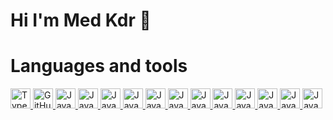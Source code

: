 # Hi I'm Med Kdr 👋

<!--
**Med-Kdr/Med-Kdr** is a ✨ _special_ ✨ repository because its `README.md` (this file) appears on your GitHub profile.

Here are some ideas to get you started:

- 🔭 I’m currently working on ...
- 🌱 I’m currently learning ...
- 👯 I’m looking to collaborate on ...
- 🤔 I’m looking for help with ...
- 💬 Ask me about ...
- 📫 How to reach me: ...
- 😄 Pronouns: ...
- ⚡ Fun fact: ...
-->
# Languages and tools
<a href="https://www.typescriptlang.org/">
  <img src="https://upload.wikimedia.org/wikipedia/commons/4/4c/Typescript_logo_2020.svg" alt="TypeScript Logo" width="32" height="32">
</a>
<a href="https://github.com">
  <img src="https://github.githubassets.com/images/modules/logos_page/GitHub-Mark.png" alt="GitHub Logo" width="32" height="32">
</a>
<a href="https://developer.mozilla.org/en-US/docs/Web/JavaScript">
  <img src="https://upload.wikimedia.org/wikipedia/commons/6/6a/JavaScript-logo.png" alt="JavaScript Logo" width="32" height="32">
</a>
<!-- ++++++++++++++++++++++++++++++++++++++++++++++++++++++++++++++++++++++++++++++++++++++++++++++++++++++++++++++++++++++++++++++++++++++++++++++-->
<a href="https://developer.mozilla.org/en-US/docs/Web/JavaScript">
  <img src="https://www.python.org/static/community_logos/python-logo-master-v3-TM.png" alt="JavaScript Logo" width="32" height="32">
</a>
<a href="https://developer.mozilla.org/en-US/docs/Web/JavaScript">
  <img src="https://github.githubassets.com/images/modules/logos_page/GitHub-Mark.png" alt="JavaScript Logo" width="32" height="32">
</a>
<a href="https://developer.mozilla.org/en-US/docs/Web/JavaScript">
  <img src="https://upload.wikimedia.org/wikipedia/commons/e/e0/Git-logo.svg" alt="JavaScript Logo" width="32" height="32">
</a>
<a href="https://developer.mozilla.org/en-US/docs/Web/JavaScript">
  <img src="https://www.docker.com/wp-content/uploads/2022/03/Moby-logo.png" alt="JavaScript Logo" width="32" height="32">
</a>
<a href="https://developer.mozilla.org/en-US/docs/Web/JavaScript">
  <img src="https://upload.wikimedia.org/wikipedia/commons/3/34/Android_Studio_icon.svg" alt="JavaScript Logo" width="32" height="32">
</a>
<a href="https://developer.mozilla.org/en-US/docs/Web/JavaScript">
  <img src="https://upload.wikimedia.org/wikipedia/commons/d/d7/Android_robot.svg" alt="JavaScript Logo" width="32" height="32">
</a>
<a href="https://developer.mozilla.org/en-US/docs/Web/JavaScript">
  <img src="https://upload.wikimedia.org/wikipedia/commons/d/d5/Tailwind_CSS_Logo.svg" alt="JavaScript Logo" width="32" height="32">
</a>
<a href="https://developer.mozilla.org/en-US/docs/Web/JavaScript">
  <img src="https://upload.wikimedia.org/wikipedia/commons/b/b2/Bootstrap_logo.svg" alt="JavaScript Logo" width="32" height="32">
</a>
<a href="https://developer.mozilla.org/en-US/docs/Web/JavaScript">
  <img src="https://upload.wikimedia.org/wikipedia/commons/6/61/HTML5_logo_and_wordmark.svg" alt="JavaScript Logo" width="32" height="32">
</a>
<a href="https://developer.mozilla.org/en-US/docs/Web/JavaScript">
  <img src="https://upload.wikimedia.org/wikipedia/commons/d/d5/CSS3_logo_and_wordmark.svg" alt="JavaScript Logo" width="32" height="32">
</a>
<a href="https://developer.mozilla.org/en-US/docs/Web/JavaScript">
  <img src="https://spring.io/images/OG-SpringBoot.png" alt="JavaScript Logo" width="32" height="32">
</a>




